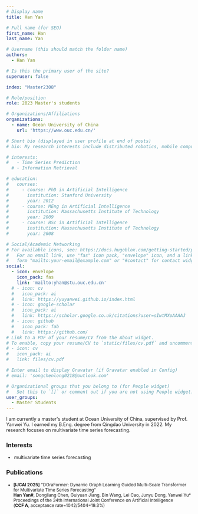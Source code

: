 ```yaml
---
# Display name
title: Han Yan

# Full name (for SEO)
first_name: Han
last_name: Yan

# Username (this should match the folder name)
authors:
  - Han Yan

# Is this the primary user of the site?
superuser: false

index: "Master2308"

# Role/position
role: 2023 Master's students

# Organizations/Affiliations
organizations:
  - name: Ocean University of China
    url: 'https://www.ouc.edu.cn/'

# Short bio (displayed in user profile at end of posts)
# bio: My research interests include distributed robotics, mobile computing and programmable matter.

# interests:
#   - Time Series Prediction
  # - Information Retrieval

# education:
#   courses:
#     - course: PhD in Artificial Intelligence
#       institution: Stanford University
#       year: 2012
#     - course: MEng in Artificial Intelligence
#       institution: Massachusetts Institute of Technology
#       year: 2009
#     - course: BSc in Artificial Intelligence
#       institution: Massachusetts Institute of Technology
#       year: 2008

# Social/Academic Networking
# For available icons, see: https://docs.hugoblox.com/getting-started/page-builder/#icons
#   For an email link, use "fas" icon pack, "envelope" icon, and a link in the
#   form "mailto:your-email@example.com" or "#contact" for contact widget.
social:
  - icon: envelope
    icon_pack: fas
    link: 'mailto:yhan@stu.ouc.edu.cn'
  # - icon: cv
  #   icon_pack: ai
  #   link: https://yuyanwei.github.io/index.html
  # - icon: google-scholar
  #   icon_pack: ai
  #   link: https://scholar.google.co.uk/citations?user=sIwtMXoAAAAJ
  # - icon: github
  #   icon_pack: fab
  #   link: https://github.com/
# Link to a PDF of your resume/CV from the About widget.
# To enable, copy your resume/CV to `static/files/cv.pdf` and uncomment the lines below.
# - icon: cv
#   icon_pack: ai
#   link: files/cv.pdf

# Enter email to display Gravatar (if Gravatar enabled in Config)
# email: 'songchenlong0218@outlook.com'

# Organizational groups that you belong to (for People widget)
#   Set this to `[]` or comment out if you are not using People widget.
user_groups:
  - Master Students
---
```


<div style="font-size: 0.9em;"> <!-- 调小至原字体的90% -->

I am currently a master's student at Ocean University of China, supervised by Prof. Yanwei Yu. I earned my B.Eng. degree from Qingdao University in 2022. My research focuses on multivariate time series forecasting.    

</div>

### Interests
<div style="font-size: 0.9em;"> <!-- 调小至原字体的90% -->

- multivariate time series forecasting

</div>


### Publications
<div style="font-size: 0.83em;"> <!-- 调小至原字体的90% -->

- **[IJCAI 2025]** "DGraFormer: Dynamic Graph Learning Guided Multi-Scale Transformer for Multivariate Time Series Forecasting"     
  **Han Yan#**, Dongliang Chen, Guiyuan Jiang, Bin Wang, Lei Cao, Junyu Dong, Yanwei Yu*     
  Proceedings of the 34th International Joint Conference on Artificial Intelligence    
  (**CCF A**, acceptance rate=1042/5404=19.3%)    

</div>

